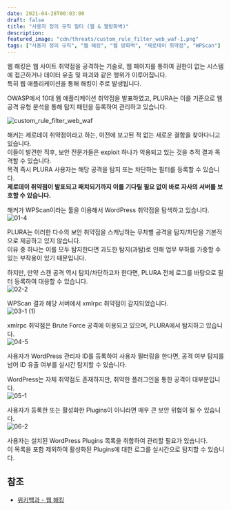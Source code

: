 ```yaml
---
date: 2021-04-28T00:03:00
draft: false
title: "사용자 정의 규칙 필터 (웹 & 웹방화벽)"
description: 
featured_image: "cdn/threats/custom_rule_filter_web_waf-1.png"
tags: ["사용자 정의 규칙", "웹 해킹", "웹 방화벽", "제로데이 취약점", "WPScan"]
---
```


웹 해킹은 웹 사이트 취약점을 공격하는 기술로, 웹 페이지를 통하여 권한이 없는 시스템에 접근하거나 데이터 유출 및 파괴와 같은 행위가 이루어집니다.  
특히 웹 애플리케이션을 통해 해킹이 주로 발생됩니다.

OWASP에서 10대 웹 애플리케이션 취약점을 발표하였고, PLURA는 이를 기준으로 웹 공격 유형 분석을 통해 탐지 패턴을 등록하여 관리하고 있습니다.

<!--more-->

![custom_rule_filter_web_waf](https://blog.plura.io/cdn/threats/custom_rule_filter_web_waf-1.png)

해커는 제로데이 취약점이라고 하는, 이전에 보고된 적 없는 새로운 결함을 찾아다니고 있습니다.  
이들이 발견한 직후, 보안 전문가들은 exploit 하나가 악용되고 있는 것을 추적 결과 목격할 수 있습니다.  
목격 즉시 PLURA 사용자는 해당 공격을 탐지 또는 차단하는 필터를 등록할 수 있습니다.  
**제로데이 취약점이 발표되고 패치되기까지 이를 기다릴 필요 없이 바로 자사의 서버를 보호할 수 있습니다.**

해커가 WPScan이라는 툴을 이용해서 WordPress 취약점을 탐색하고 있습니다.  
![01-4](https://github.com/user-attachments/assets/3b3d6986-6376-448f-a64f-f1fbaf821238)

PLURA는 이러한 다수의 보안 취약점을 스캐닝하는 무차별 공격을 탐지/차단을 기본적으로 제공하고 있지 않습니다.  
이유 중 하나는 이를 모두 탐지한다면 과도한 탐지(과탐)로 인해 업무 부하를 가중할 수 있는 부작용이 있기 때문입니다.

하지만, 만약 스캔 공격 역시 탐지/차단하고자 한다면, PLURA 전체 로그를 바탕으로 필터 등록하여 대응할 수 있습니다.  
![02-2](https://github.com/user-attachments/assets/997409b6-165c-4099-a090-72e4f1486720)

WPScan 결과 해당 서버에서 xmlrpc 취약점이 감지되었습니다.  
![03-1 (1)](https://github.com/user-attachments/assets/09477163-0655-4419-90a3-3ab90fd81c4b)

xmlrpc 취약점은 Brute Force 공격에 이용되고 있으며, PLURA에서 탐지하고 있습니다.  
![04-5](https://github.com/user-attachments/assets/948fd06e-b1bb-4468-96ef-74024ce58cba)

사용자가 WordPress 관리자 ID를 등록하여 사용자 필터링을 한다면, 공격 여부 탐지를 넘어 ID 유출 여부를 실시간 탐지할 수 있습니다.

WordPress는 자체 취약점도 존재하지만, 취약한 플러그인을 통한 공격이 대부분입니다.  
![05-1](https://github.com/user-attachments/assets/d8709496-c7f8-44f0-9a98-c931451bb003)

사용자가 등록한 또는 활성화한 Plugins이 아니라면 매우 큰 보안 위협이 될 수 있습니다.  
![06-2](https://github.com/user-attachments/assets/486904c3-18fb-41b0-8e9a-1b7111cf5da5)

사용자는 설치된 WordPress Plugins 목록을 취합하여 관리할 필요가 있습니다.  
이 목록을 포함 제외하여 활성화된 Plugins에 대한 로그를 실시간으로 탐지할 수 있습니다.

## 참조

- [위키백과 - 웹 해킹](https://ko.wikipedia.org/wiki/%EC%9B%B9_%ED%95%B4%ED%82%B9_)
